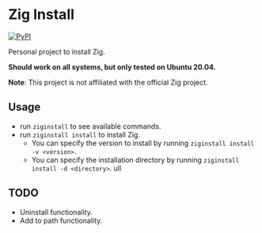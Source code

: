 # Zig Install
[![PyPI](https://github.com/charlotdupont/ZigInstall/actions/workflows/python-publish.yml/badge.svg?branch=master&event=deployment)](https://github.com/charlotdupont/ZigInstall/actions/workflows/python-publish.yml)

Personal project to install Zig.

**Should work on all systems, but only tested on Ubuntu 20.04.**

**Note**: This project is not affiliated with the official Zig project.

## Usage

- run ```ziginstall``` to see available commands.
- run ```ziginstall install``` to install Zig.
    - You can specify the version to install by running ```ziginstall install -v <version>```.
    - You can specify the installation directory by running ```ziginstall install -d <directory>```.
      ull

## TODO

- Uninstall functionality.
- Add to path functionality.
